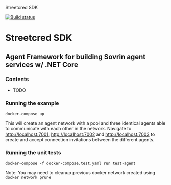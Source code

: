 Streetcred SDK

[![Build status](https://streetcred.visualstudio.com/Streetcred/_apis/build/status/Streetcred-SDK-CI)](https://streetcred.visualstudio.com/Streetcred/_build/latest?definitionId=2)

# Streetcred SDK
## Agent Framework for building Sovrin agent services w/ .NET Core

### Contents
- TODO

### Running the example

```lang=bash
docker-compose up
```

This will create an agent network with a pool and three identical agents able to communicate with each other in the network.
Navigate to [http://localhost:7001](), [http://localhost:7002]() and [http://localhost:7003]() to create and accept connection invitations between the different agents.

### Running the unit tests

```lang=bash
docker-compose -f docker-compose.test.yaml run test-agent
```

Note: You may need to cleanup previous docker network created using `docker network prune`
